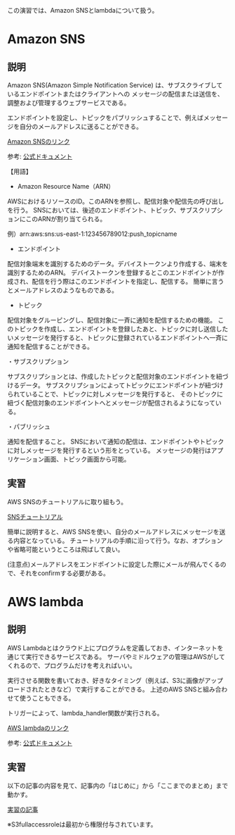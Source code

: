 この演習では、Amazon SNSとlambdaについて扱う。

# Amazon SNS

## 説明
Amazon SNS(Amazon Simple Notification Service) は、サブスクライブしているエンドポイントまたはクライアントへの
メッセージの配信または送信を、調整および管理するウェブサービスである。

エンドポイントを設定し、トピックをパブリッシュすることで、例えばメッセージを自分のメールアドレスに送ることができる。

[Amazon SNSのリンク](https://ap-northeast-1.console.aws.amazon.com/sns/v3/home?region=ap-northeast-1#/homepage)

参考:
[公式ドキュメント](https://docs.aws.amazon.com/ja_jp/sns/index.html "公式ドキュメント")



【用語】

* Amazon Resource Name（ARN）

AWSにおけるリソースのID。このARNを参照し、配信対象や配信先の呼び出しを行う。
SNSにおいては、後述のエンドポイント、トピック、サブスクリプションにこのARNが割り当てられる。

例）arn:aws:sns:us-east-1:123456789012:push_topicname

* エンドポイント

配信対象端末を識別するためのデータ。デバイストークンより作成する、端末を識別するためのARN。
デバイストークンを登録するとこのエンドポイントが作成され、配信を行う際はこのエンドポイントを指定し、配信する。
簡単に言うとメールアドレスのようなものである。

* トピック

配信対象をグルーピングし、配信対象に一斉に通知を配信するための機能。
このトピックを作成し、エンドポイントを登録したあと、トピックに対し送信したいメッセージを発行すると、トピックに登録されているエンドポイントへ一斉に通知を配信することができる。

・サブスクリプション

サブスクリプションとは、作成したトピックと配信対象のエンドポイントを紐づけるデータ。
サブスクリプションによってトピックにエンドポイントが紐づけられていることで、トピックに対しメッセージを発行すると、
そのトピックに紐づく配信対象のエンドポイントへとメッセージが配信されるようになっている。

・パブリッシュ

通知を配信すること。
SNSにおいて通知の配信は、エンドポイントやトピックに対しメッセージを発行するという形をとっている。
メッセージの発行はアプリケーション画面、トピック画面から可能。
 
## 実習

AWS SNSのチュートリアルに取り組もう。

[SNSチュートリアル](https://docs.aws.amazon.com/ja_jp/sns/latest/dg/sns-tutorial-create-topic.html "SNSチュートリアル")

簡単に説明すると、AWS SNSを使い、自分のメールアドレスにメッセージを送る内容となっている。
チュートリアルの手順に沿って行う。なお、オプションや省略可能というところは飛ばして良い。

(注意点)メールアドレスをエンドポイントに設定した際にメールが飛んでくるので、それをconfirmする必要がある。

# AWS lambda

## 説明
AWS Lambdaとはクラウド上にプログラムを定義しておき、インターネットを通じて実行できるサービスである。
サーバやミドルウェアの管理はAWSがしてくれるので、プログラムだけを考えればいい。

実行させる関数を書いておき、好きなタイミング（例えば、S3に画像がアップロードされたときなど）で実行することができる。
上述のAWS SNSと組み合わせて使うこともできる。

トリガーによって、lambda_handler関数が実行される。

[AWS lambdaのリンク](https://ap-northeast-1.console.aws.amazon.com/lambda/home?region=ap-northeast-1#/discover)

参考:
[公式ドキュメント](https://docs.aws.amazon.com/ja_jp/lambda/?id=docs_gateway "公式ドキュメント")

## 実習
以下の記事の内容を見て、記事内の「はじめに」から「ここまでのまとめ」まで動かす。

[実習の記事](https://dev.classmethod.jp/articles/lambda-my-first-step/#toc-9)

※S3fullaccessroleは最初から権限付与されています。

